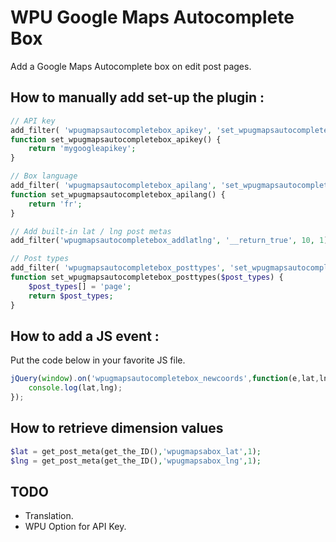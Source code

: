 # WPU Google Maps Autocomplete Box

Add a Google Maps Autocomplete box on edit post pages.

## How to manually add set-up the plugin :

```php
// API key
add_filter( 'wpugmapsautocompletebox_apikey', 'set_wpugmapsautocompletebox_apikey', 10, 3 );
function set_wpugmapsautocompletebox_apikey() {
    return 'mygoogleapikey';
}

// Box language
add_filter( 'wpugmapsautocompletebox_apilang', 'set_wpugmapsautocompletebox_apilang', 10, 3 );
function set_wpugmapsautocompletebox_apilang() {
    return 'fr';
}

// Add built-in lat / lng post metas
add_filter('wpugmapsautocompletebox_addlatlng', '__return_true', 10, 1);

// Post types
add_filter( 'wpugmapsautocompletebox_posttypes', 'set_wpugmapsautocompletebox_posttypes', 10, 3 );
function set_wpugmapsautocompletebox_posttypes($post_types) {
    $post_types[] = 'page';
    return $post_types;
}
```

## How to add a JS event :

Put the code below in your favorite JS file.

```js
jQuery(window).on('wpugmapsautocompletebox_newcoords',function(e,lat,lng){
    console.log(lat,lng);
});
```

## How to retrieve dimension values

```php
$lat = get_post_meta(get_the_ID(),'wpugmapsabox_lat',1);
$lng = get_post_meta(get_the_ID(),'wpugmapsabox_lng',1);
```

## TODO

* Translation.
* WPU Option for API Key.